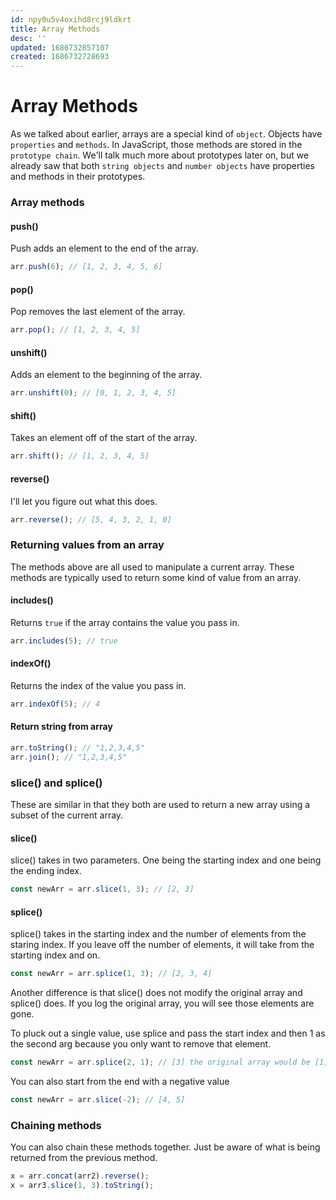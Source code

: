 ```yaml
---
id: npy0u5v4oxihd8rcj9ldkrt
title: Array Methods
desc: ''
updated: 1686732857107
created: 1686732728693
---
```

# Array Methods

As we talked about earlier, arrays are a special kind of `object`. Objects have `properties` and `methods`. In JavaScript, those methods are stored in the `prototype chain`. We'll talk much more about prototypes later on, but we already saw that both `string objects` and `number objects` have properties and methods in their prototypes.

### Array methods

#### push()

Push adds an element to the end of the array.

```js
arr.push(6); // [1, 2, 3, 4, 5, 6]
```

#### pop()

Pop removes the last element of the array.

```js
arr.pop(); // [1, 2, 3, 4, 5]
```

#### unshift()

Adds an element to the beginning of the array.

```js
arr.unshift(0); // [0, 1, 2, 3, 4, 5]
```

#### shift()

Takes an element off of the start of the array.

```js
arr.shift(); // [1, 2, 3, 4, 5]
```

#### reverse()

I'll let you figure out what this does.

```js
arr.reverse(); // [5, 4, 3, 2, 1, 0]
```

### Returning values from an array

The methods above are all used to manipulate a current array. These methods are typically used to return some kind of value from an array.

#### includes()

Returns `true` if the array contains the value you pass in.

```js
arr.includes(5); // true
```

#### indexOf()

Returns the index of the value you pass in.

```js
arr.indexOf(5); // 4
```

#### Return string from array

```js
arr.toString(); // "1,2,3,4,5"
arr.join(); // "1,2,3,4,5"
```

### slice() and splice()

These are similar in that they both are used to return a new array using a subset of the current array.

#### slice()

slice() takes in two parameters. One being the starting index and one being the ending index.

```js
const newArr = arr.slice(1, 3); // [2, 3]
```

#### splice()

splice() takes in the starting index and the number of elements from the staring index. If you leave off the number of elements, it will take from the starting index and on.

```js
const newArr = arr.splice(1, 3); // [2, 3, 4]
```

Another difference is that slice() does not modify the original array and splice() does. If you log the original array, you will see those elements are gone.

To pluck out a single value, use splice and pass the start index and then 1 as the second arg because you only want to remove that element.

```js
const newArr = arr.splice(2, 1); // [3] the original array would be [1, 2, 4, 5]
```

You can also start from the end with a negative value

```js
const newArr = arr.slice(-2); // [4, 5]
```


### Chaining methods

You can also chain these methods together. Just be aware of what is being returned from the previous method.

```js
x = arr.concat(arr2).reverse();
x = arr3.slice(1, 3).toString();
```